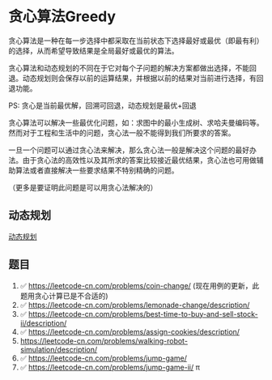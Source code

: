 # 贪心算法Greedy

贪心算法是一种在每一步选择中都采取在当前状态下选择最好或最优（即最有利）的选择，从而希望导致结果是全局最好或最优的算法。

贪心算法和动态规划的不同在于它对每个子问题的解决方案都做出选择，不能回退。动态规划则会保存以前的运算结果，并根据以前的结果对当前进行选择，有回退功能。

PS: 贪心是当前最优解，回溯可回退，动态规划是最优+回退

贪心算法可以解决一些最优化问题，如：求图中的最小生成树、求哈夫曼编码等。然而对于工程和生活中的问题，贪心法一般不能得到我们所要求的答案。

一旦一个问题可以通过贪心法来解决，那么贪心法一般是解决这个问题的最好办法。由于贪心法的高效性以及其所求的答案比较接近最优结果，贪心法也可用做辅助算法或者直接解决一些要求结果不特别精确的问题。

（更多是要证明此问题是可以用贪心法解决的）

## 动态规划

[动态规划](https://zh.wikipedia.org/wiki/%E5%8A%A8%E6%80%81%E8%A7%84%E5%88%92)

## 题目

1. ✅ https://leetcode-cn.com/problems/coin-change/ (现在用例的更新，此题用贪心计算已是不合适的)
2. ✅ https://leetcode-cn.com/problems/lemonade-change/description/
3. ✅ https://leetcode-cn.com/problems/best-time-to-buy-and-sell-stock-ii/description/
4. ✅ https://leetcode-cn.com/problems/assign-cookies/description/
5. https://leetcode-cn.com/problems/walking-robot-simulation/description/
6. ✅ https://leetcode-cn.com/problems/jump-game/
7. ✅ https://leetcode-cn.com/problems/jump-game-ii/
π